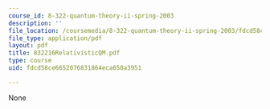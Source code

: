```yaml
---
course_id: 8-322-quantum-theory-ii-spring-2003
description: ''
file_location: /coursemedia/8-322-quantum-theory-ii-spring-2003/fdcd58ce6652076831864eca658a3951_832216RelativisticQM.pdf
file_type: application/pdf
layout: pdf
title: 832216RelativisticQM.pdf
type: course
uid: fdcd58ce6652076831864eca658a3951

---
```

None